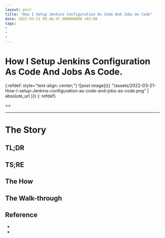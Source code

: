 ```yaml
---
layout: post
title: "How I Setup Jenkins Configuration As Code And Jobs As Code"
date: 2022-03-21 05:46:47.000000000 +02:00
tags:
-
-
-
---
```

# How I Setup Jenkins Configuration As Code And Jobs As Code.

{:refdef: style="text-align: center;"}
![post image]({{ "/assets/2022-03-21-How-I-setup-Jenkins-configuration-as-code-and-jobs-as-code.png" | absolute_url }})
{: refdef}

<<TIME TO READ>>

---

# The Story

## TL;DR

## TS;RE

## The How


## The Walk-through


## Reference

- []()
- []()
